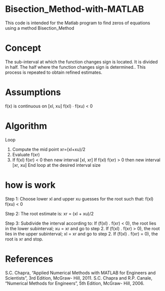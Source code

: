 # Bisection_Method-with-MATLAB
This code is intended for the Matlab program to find zeros of equations using a method Bisection_Method

# Concept 
The sub-interval at which the function changes sign is located.
It is divided in half.
The half where the function changes sign is determined..
This process is repeated to obtain refined estimates.

# Assumptions
f(x) is continuous on [xl, xu] 
f(xl) ∙ f(xu) < 0  

# Algorithm
Loop
  1. Compute the mid point  xr=(xl+xu)/2
  2. Evaluate f(xr)
  3. If f(xl) f(xr) < 0  then new interval [xl, xr]
      If f(xl) f(xr) > 0 then new interval [xr, xu]
End loop at the desired interval size

# how is work
Step 1: Choose lower xl and upper xu guesses for the root such that: 
       f(xl) f(xu) < 0

Step 2: The root estimate is:
         xr = (xl + xu)/2

Step 3: Subdivide the interval according to:
If (f(xl) . f(xr) < 0), the root lies in the lower subinterval; xu = xr and go to step 2.
If (f(xl) . f(xr) > 0), the root lies in the upper subinterval; xl = xr and go to step 2.
If (f(xl) . f(xr) = 0), the root is xr and stop.

# References
S.C. Chapra, “Applied Numerical Methods with MATLAB for Engineers and Scientists”, 3rd Edition, McGraw- Hill, 2011.
S.C. Chapra and R.P. Canale, “Numerical Methods for Engineers”, 5th Edition, McGraw- Hill, 2006.
